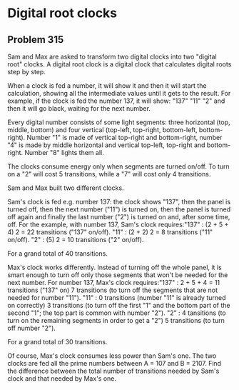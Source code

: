 #  Digital root clocks
## Problem 315




Sam and Max are asked to transform two digital clocks into two "digital root" clocks.
A digital root clock is a digital clock that calculates digital roots step by step.

When a clock is fed a number, it will show it and then it will start the calculation, showing all the intermediate values until it gets to the result.
For example, if the clock is fed the number 137, it will show: "137"  "11"  "2" and then it will go black, waiting for the next number.

Every digital number consists of some light segments: three horizontal (top, middle, bottom) and four vertical (top-left, top-right, bottom-left, bottom-right).
Number "1" is made of vertical top-right and bottom-right, number "4" is made by middle horizontal and vertical top-left, top-right and bottom-right. Number "8" lights them all.

The clocks consume energy only when segments are turned on/off.
To turn on a "2" will cost 5 transitions, while a "7" will cost only 4 transitions.

Sam and Max built two different clocks.

Sam's clock is fed e.g. number 137: the clock shows "137", then the panel is turned off, then the next number ("11") is turned on, then the panel is turned off again and finally the last number ("2") is turned on and, after some time, off.
For the example, with number 137, Sam's clock requires:"137"
:
(2 + 5 + 4)  2 = 22 transitions ("137" on/off).
"11"
:
(2 + 2)  2 = 8 transitions ("11" on/off).
"2"
:
(5)  2 = 10 transitions ("2" on/off).

For a grand total of 40 transitions.

Max's clock works differently. Instead of turning off the whole panel, it is smart enough to turn off only those segments that won't be needed for the next number.
For number 137, Max's clock requires:"137"
:
2 + 5 + 4 = 11 transitions ("137" on)
7 transitions (to turn off the segments that are not needed for number "11").
"11"
:
0 transitions (number "11" is already turned on correctly)
3 transitions (to turn off the first "1" and the bottom part of the second "1"; 
the top part is common with number "2").
"2"
:
4 tansitions (to turn on the remaining segments in order to get a "2")
5 transitions (to turn off number "2").

For a grand total of 30 transitions.

Of course, Max's clock consumes less power than Sam's one.
The two clocks are fed all the prime numbers between A = 107 and B = 2107. 
Find the difference between the total number of transitions needed by Sam's clock and that needed by Max's one.



